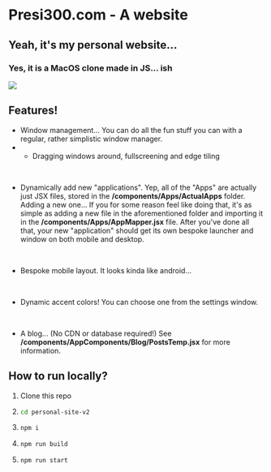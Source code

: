 # Presi300.com - A website

## Yeah, it's my personal website...

### Yes, it is a MacOS clone made in JS... ish

![](https://i.imgur.com/c42Pg59.png)

## Features!

- Window management... You can do all the fun stuff you can with a regular, rather simplistic window manager.
- - Dragging windows around, fullscreening and edge tiling

‎

- Dynamically add new "applications". Yep, all of the "Apps" are actually just JSX files, stored in the **/components/Apps/ActualApps** folder. Adding a new one... If you for some reason feel like doing that, it's as simple as adding a new file in the aforementioned folder and importing it in the **/components/Apps/AppMapper.jsx** file. After you've done all that, your new "application" should get its own bespoke launcher and window on both mobile and desktop.

  ‎

- Bespoke mobile layout. It looks kinda like android...

  ‎

- Dynamic accent colors! You can choose one from the settings window.

  ‎

- A blog... (No CDN or database required!) See **/components/AppComponents/Blog/PostsTemp.jsx** for more information.

## How to run locally?

1. Clone this repo

2. ```bash
   cd personal-site-v2

   ```

3. ```bash
   npm i

   ```

4. ```bash
   npm run build

   ```

5. ```bash
   npm run start
   ```
